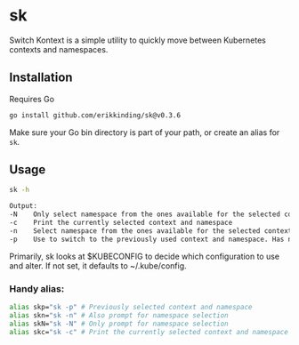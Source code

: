 # sk
Switch Kontext is a simple utility to quickly move between Kubernetes contexts and namespaces.

## Installation
Requires Go
``` bash
go install github.com/erikkinding/sk@v0.3.6
```
Make sure your Go bin directory is part of your path, or create an alias for `sk`.

## Usage
``` bash
sk -h

Output:
-N    Only select namespace from the ones available for the selected context
-c	  Print the currently selected context and namespace
-n    Select namespace from the ones available for the selected context
-p    Use to switch to the previously used context and namespace. Has no effect if state can't be retrieved from temp file.
```

Primarily, sk looks at $KUBECONFIG to decide which configuration to use and alter. If not set, it defaults to ~/.kube/config. 


### Handy alias:
``` bash
alias skp="sk -p" # Previously selected context and namespace
alias skn="sk -n" # Also prompt for namespace selection
alias skN="sk -N" # Only prompt for namespace selection
alias skc="sk -c" # Print the currently selected context and namespace
```
